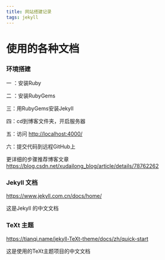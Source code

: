 ```yaml
---
title: 网站搭建记录
tags: jekyll
---
```


使用的各种文档
==========

### 环境搭建 ###

一 ：安装Ruby

二 ：安装RubyGems

三：用RubyGems安装Jekyll

四：cd到博客文件夹，开启服务器

五：访问 <http://localhost:4000/>

六：提交代码到远程GitHub上

更详细的步骤推荐博客文章<https://blog.csdn.net/xudailong_blog/article/details/78762262>



### Jekyll 文档 ###

<https://www.jekyll.com.cn/docs/home/>

这是Jekyll 的中文文档

### TeXt 主题 ###

<https://tianqi.name/jekyll-TeXt-theme/docs/zh/quick-start>

这是使用的TeXt主题项目的中文文档
